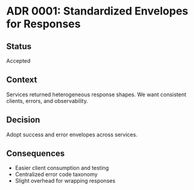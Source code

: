 # ADR 0001: Standardized Envelopes for Responses

## Status
Accepted

## Context
Services returned heterogeneous response shapes. We want consistent clients, errors, and observability.

## Decision
Adopt success and error envelopes across services.

## Consequences
- Easier client consumption and testing
- Centralized error code taxonomy
- Slight overhead for wrapping responses

